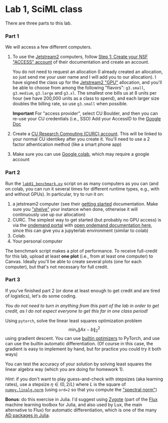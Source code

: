 # Lab 1, SciML class

There are three parts to this lab.

### Part 1
We will access a few different computers.

1. To use the [Jetstream2](https://jetstream-cloud.org/index.html) computers, follow [Step 1: Create your NSF "ACCESS" account](https://jetstream-cloud.org/get-started/index.html) of their documentation and create an account.

   You do not need to request an allocation (I already created an allocation, so just send me your user name and I will add you to our allocation). I have signed the class up for the [Jetstream2 "GPU"](https://docs.jetstream-cloud.org/general/vmsizes/#jetstream2-gpu) allocation, and you'll be able to choose from among the following "flavors": `g3.small`, `g3.medium`, `g3.large` and `g3.xl`. The smallest one bills us at 8 units per hour (we have 200,000 units as a class to spend), and each larger size doubles the billing rate, so use `g3.small` when possible.

   **Important** For "access provider", select CU Boulder, and then you can re-use your CU credentials (i.e., SSO)
   Add your AccessID to the [Google Doc](https://docs.google.com/document/d/16vOoHoySaNnaon3YlVK-ESXqbLDXVJkTglZWUkytFro/edit?usp=sharing)

2. Create a [CU Research Computing (CURC) account](https://www.colorado.edu/rc/). This will be linked to your normal CU identikey after you create it. You'll need to use a 2 factor athentication method (like a smart phone app)

3. Make sure you can use [Google colab](https://colab.research.google.com/), which may require a google account

### Part 2
Run the [`lab01_benchmark.py`](lab01_benchmark.py) script on as many computers as you can (and on colab, you can run it several times for different runtime types, e.g., with and without GPUs). In particular, try to run it on:
1. a jetstream2 computer (see their [getting started](https://docs.jetstream-cloud.org/getting-started/overview/) documentation. Make sure you ["shelve"](https://docs.jetstream-cloud.org/getting-started/instance-management/) your instance when done, otherwise it will continuously use up our allocation)
2. CURC. The simplest way to get started (but probably no GPU access) is via the [ondemand portal](https://ondemand.rc.colorado.edu/) with [open ondemand documentation here](https://curc.readthedocs.io/en/latest/open_ondemand/index.html), since this can give you a jupyterlab environment (similar to colab)
3. Colab.
4. Your personal computer

The benchmark script makes a plot of performance. To receive full-credit for this lab, upload at least **one plot** (i.e., from at least one computer) to Canvas.  Ideally you'll be able to create several plots (one for each computer), but that's not necessary for full credit.

### Part 3
If you've finished part 2 (or done at least enough to get credit and are tired of logistics), let's do some coding.  

*You do not need to turn in anything from this part of the lab in order to get credit, as I do not expect everyone to get this far in one class period!*

Using `pytorch`, solve the linear least squares optimization problem $$\min_x \|Ax-b\|_2^2$$ using gradient descent. You can use [builtin optimizers](https://pytorch.org/docs/stable/optim.html) to PyTorch, and use can use the builtin automatic differentiation. (Of course in this case, the gradient is easy to implement by hand, but for practice you could try it both ways)

You can test the accuracy of your solution by solving least squares the linear algebra way (which you are doing for homework 1).

*Hint*: if you don't want to play guess-and-check with stepsizes (aka learning rates), use a stepsize $\eta \in (0, 2/L)$ where $L$ is the square of [`numpy.linalg.norm`](https://numpy.org/doc/stable/reference/generated/numpy.linalg.norm.html) (using `ord=2` so that you compute the ["spectral norm"](https://en.wikipedia.org/wiki/Matrix_norm#Spectral_norm_(p_=_2)))

**Bonus**: do this exercise in Julia. I'd suggest using [Zygote](https://fluxml.ai/Zygote.jl/stable/) (part of the [Flux](https://fluxml.ai/) machine learning toolbox for Julia, and also used by Lux, the main alternative to Flux) for automatic differentiation, which is one of the many [AD packages in Julia](https://juliadiff.org/).
